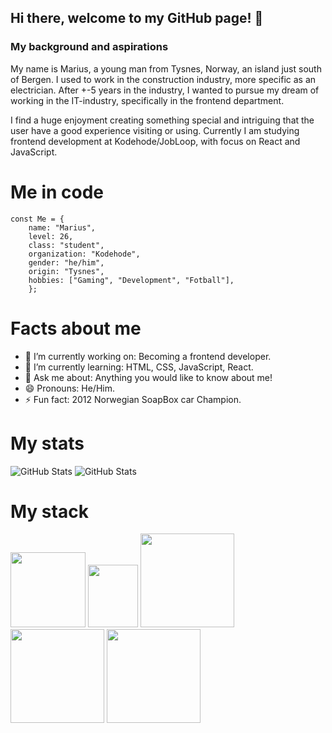 ## Hi there, welcome to my GitHub page! 👋

### My background and aspirations
My name is Marius, a young man from Tysnes, Norway, an island just south of Bergen. I used to work in the construction industry, more specific as an electrician.
After +-5 years in the industry, I wanted to pursue my dream of working in the IT-industry, specifically in the frontend department.

I find a huge enjoyment creating something special and intriguing that the user have a good experience visiting or using. 
Currently I am studying frontend development at Kodehode/JobLoop, with focus on React and JavaScript.

# Me in code

```
const Me = {
    name: "Marius",
    level: 26,
    class: "student",
    organization: "Kodehode",
    gender: "he/him",
    origin: "Tysnes",
    hobbies: ["Gaming", "Development", "Fotball"],
    };
```

# Facts about me
- 🔭 I’m currently working on: Becoming a frontend developer.
- 🌱 I’m currently learning: HTML, CSS, JavaScript, React.
- 💬 Ask me about: Anything you would like to know about me!
- 😄 Pronouns: He/Him.
- ⚡ Fun fact: 2012 Norwegian SoapBox car Champion.

# My stats
![GitHub Stats](https://github-readme-stats.vercel.app/api/top-langs/?username=Lifecam98&theme=ayu-mirage&show_icons=true&hide_border=true&layout=compact) 
![GitHub Stats](https://github-readme-stats.vercel.app/api?username=Lifecam98&theme=ayu-mirage&show_icons=true&hide_border=true&count_private=true) 

# My stack
<img src="https://github.com/yurijserrano/Github-Profile-Readme-Logos/blob/master/text%20editors/vscode.svg" width="120"> <img src="https://github.com/yurijserrano/Github-Profile-Readme-Logos/blob/master/tools/figma.png" width="80" height= "100"> <img src="https://github.com/yurijserrano/Github-Profile-Readme-Logos/blob/master/others/html.svg" width="150"> <img src="https://github.com/yurijserrano/Github-Profile-Readme-Logos/blob/master/others/css.svg" width="150"> <img src="https://github.com/yurijserrano/Github-Profile-Readme-Logos/blob/master/programming%20languages/javascript.svg" width="150">

